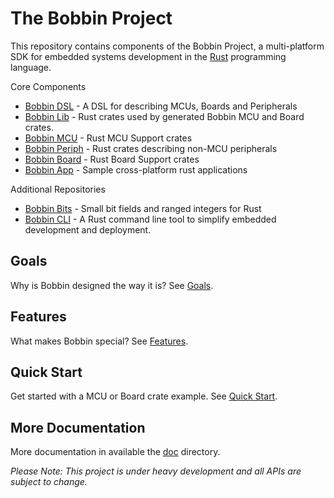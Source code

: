 # The Bobbin Project

This repository contains components of the Bobbin Project, a multi-platform SDK for
embedded systems development in the [Rust](https://www.rust-lang.org/en-US/) programming language.

Core Components

- [Bobbin DSL](./dsl/) - A DSL for describing MCUs, Boards and Peripherals
- [Bobbin Lib](./lib/) - Rust crates used by generated Bobbin MCU and Board crates.
- [Bobbin MCU](./mcu/) - Rust MCU Support crates
- [Bobbin Periph](./periph/) - Rust crates describing non-MCU peripherals
- [Bobbin Board](./board/) - Rust Board Support crates
- [Bobbin App](./app/) - Sample cross-platform rust applications

Additional Repositories

- [Bobbin Bits](https://github.com/bobbin-rs/bobbin-bits/) - Small bit fields and ranged integers for Rust
- [Bobbin CLI](https://github.com/bobbin-rs/bobbin-cli/) - A Rust command line tool to simplify embedded development and deployment.

## Goals

Why is Bobbin designed the way it is? See [Goals](./doc/Goals.md).

## Features

What makes Bobbin special? See [Features](./doc/Features.md).


## Quick Start

Get started with a MCU or Board crate example. See [Quick Start](./doc/Quickstart.md).

## More Documentation

More documentation in available the [doc](doc/) directory.

_Please Note: This project is under heavy development and all APIs are subject to change._